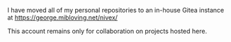 I have moved all of my personal repositories to an in-house Gitea instance at https://george.mibloving.net/nivex/

This account remains only for collaboration on projects hosted here.
